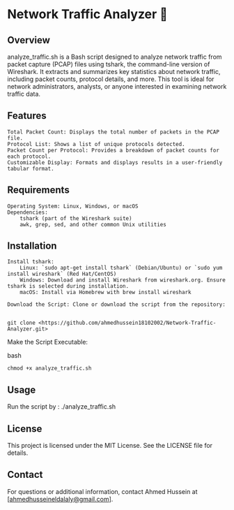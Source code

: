 # Network Traffic Analyzer 🚀

## Overview

analyze_traffic.sh is a Bash script designed to analyze network traffic from packet capture (PCAP) files using tshark, the command-line version of Wireshark. It extracts and summarizes key statistics about network traffic, including packet counts, protocol details, and more. This tool is ideal for network administrators, analysts, or anyone interested in examining network traffic data.

## Features

    Total Packet Count: Displays the total number of packets in the PCAP file.
    Protocol List: Shows a list of unique protocols detected.
    Packet Count per Protocol: Provides a breakdown of packet counts for each protocol.
    Customizable Display: Formats and displays results in a user-friendly tabular format.

## Requirements

    Operating System: Linux, Windows, or macOS
    Dependencies:
        tshark (part of the Wireshark suite)
        awk, grep, sed, and other common Unix utilities


## Installation

    Install tshark:
        Linux: `sudo apt-get install tshark` (Debian/Ubuntu) or `sudo yum install wireshark` (Red Hat/CentOS)
        Windows: Download and install Wireshark from wireshark.org. Ensure tshark is selected during installation.
        macOS: Install via Homebrew with brew install wireshark

    Download the Script: Clone or download the script from the repository:


    git clone <https://github.com/ahmedhussein18102002/Network-Traffic-Analyzer.git>

Make the Script Executable:

bash

    chmod +x analyze_traffic.sh


## Usage

Run the script by : ./analyze_traffic.sh

## License

This project is licensed under the MIT License. See the LICENSE file for details.

## Contact

For questions or additional information, contact Ahmed Hussein at [ahmedhusseineldalaly@gmail.com].
